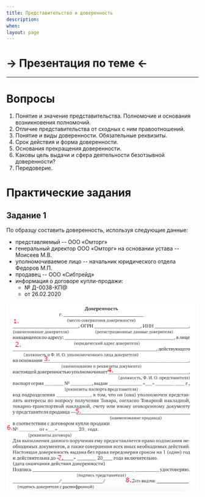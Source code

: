 ```yaml
---
title: Представительство и доверенность
description:
when:
layout: page
---
```


# &rarr; <a id="goToPresentation" target="_blank">Презентация по теме</a> &larr;

<hr />

# Вопросы

1. Понятие и значение представительства. Полномочие и основания возникновения
   полномочий.
2. Отличие представительства от сходных с ним правоотношений.
3. Понятие и виды доверенности. Обязательные реквизиты.
4. Срок действия и форма доверенности.
5. Основания прекращения доверенности.
6. Каковы цель выдачи и сфера деятельности безотзывной доверенности?
7. Передоверие.

# Практические задания

## Задание 1

По образцу составить доверенность, используя следующие данные:

- представляемый -- ООО «Омторг»
- генеральный директор ООО «Омторг» на основании устава -- Моисеев М.В.
- уполномочиваемое лицо -- начальник юридического отдела Федоров М.П.
- продавец -- ООО «Сибтрейд»
- информация о договоре купли-продажи:
   - № Д-0038-КП@
   - от 26.02.2020

![](./08/доверенность_с_пометками.jpg)
